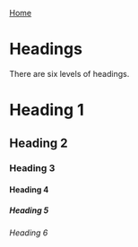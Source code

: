 [Home](./index.md)

# Headings

There are six levels of headings.

# Heading 1

## Heading 2

### Heading 3

#### Heading 4

##### Heading 5

###### Heading 6